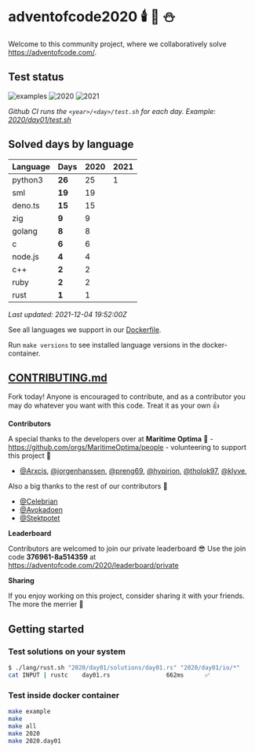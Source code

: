 # adventofcode2020 🕯️ 🎄 ⛄

Welcome to this community project, where we collaboratively solve https://adventofcode.com/.


## Test status

![examples](https://github.com/Arxcis/adventofcode2020/workflows/examples/badge.svg)
![2020](https://github.com/Arxcis/adventofcode2020/workflows/2020/badge.svg)
![2021](https://github.com/Arxcis/adventofcode2020/workflows/2021/badge.svg)

*Github CI runs the `<year>/<day>/test.sh` for each day. Example: [2020/day01/test.sh](./2020/day01/test.sh)*


## Solved days by language

| Language  |**Days**| 2020 | 2021 |
|-----------|--------|------|------|
| python3   | **26** |  25  |   1  |
| sml       | **19** |  19  |      |
| deno.ts   | **15** |  15  |      |
| zig       | **9**  |  9   |      |
| golang    | **8**  |  8   |      |
| c         | **6**  |  6   |      |
| node.js   | **4**  |  4   |      |
| c++       | **2**  |  2   |      |
| ruby      | **2**  |  2   |      |
| rust      | **1**  |  1   |      |

*Last updated: 2021-12-04 19:52:00Z*

See all languages we support in our [Dockerfile](./Dockerfile).

Run `make versions` to see installed language versions in the docker-container.


## [CONTRIBUTING.md](./CONTRIBUTING.md)

Fork today! Anyone is encouraged to contribute, and as a contributor you may do whatever you want with this code. Treat it as your own :+1:

**Contributors**

A special thanks to the developers over at **Maritime Optima** :ship: - https://github.com/orgs/MaritimeOptima/people - volunteering to support this project :pray:
- [@Arxcis](https://github.com/Arxcis), [@jorgenhanssen](https://github.com/jorgenhanssen), [@preng69](https://github.com/preng69), [@hypirion](https://github.com/hypirion), [@tholok97](https://github.com/tholok97), [@klyve](https://github.com/klyve),

Also a big thanks to the rest of our contributors :tada:
- [@Celebrian](https://github.com/Celebrian)
- [@Avokadoen](https://github.com/Avokadoen)
- [@Stektpotet](https://github.com/Stektpotet)

**Leaderboard**

Contributors are welcomed to join our private leaderboard :sunglasses: Use the join code **376961-8a514359** at https://adventofcode.com/2020/leaderboard/private

**Sharing**

If you enjoy working on this project, consider sharing it with your friends. The more the merrier :santa:

## Getting started

### Test solutions on your system
```sh
$ ./lang/rust.sh "2020/day01/solutions/day01.rs" "2020/day01/io/*"
cat INPUT | rustc    day01.rs                662ms      ✅
```

### Test inside docker container
```sh
make example
make
make all
make 2020
make 2020.day01
```

